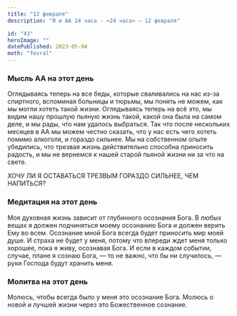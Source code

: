 ```yaml
---
title: "12 февраля"
description: "Я и АА 24 часа - «24 часа» — 12 февраля"

id: "43"
heroImage: ""
datePublished: 2023-05-04
moth: "fevral"
---
```


### Мысль АА на этот день

Оглядываясь теперь на все беды, которые сваливались на нас из-за спиртного,
вспоминая больницы и тюрьмы, мы понять не можем, как мы могли хотеть такой
жизни. Оглядываясь теперь на всё это, мы видим нашу прошлую пьяную жизнь
такой, какой она была на самом деле, и мы рады, что нам удалось выбраться. Так
что после нескольких месяцев в АА мы можем честно сказать, что у нас есть чего
хотеть помимо алкоголя, и гораздо сильнее. Мы на собственном опыте убедились,
что трезвая жизнь действительно способна приносить радость, и мы не вернемся к
нашей старой пьяной жизни ни за что на свете.

ХОЧУ ЛИ Я ОСТАВАТЬСЯ ТРЕЗВЫМ ГОРАЗДО СИЛЬНЕЕ, ЧЕМ НАПИТЬСЯ?

### Медитация на этот день

Моя духовная жизнь зависит от глубинного осознания Бога. В любых вещах я
должен подчиняться моему осознанию Бога и должен верить Ему во всем. Осознание
мной Бога всегда будет приносить мир моей душе. И страха не будет у меня,
потому что впереди ждет меня только хорошее, пока я живу, осознавая Бога. И
если в каждом событии, случае, плане я сознаю Бога, — то не важно, что бы ни
случилось, — руки Господа будут хранить меня.

### Молитва на этот день

Молюсь, чтобы всегда было у меня это осознание Бога. Молюсь о новой и лучшей
жизни через это Божественное сознание.

